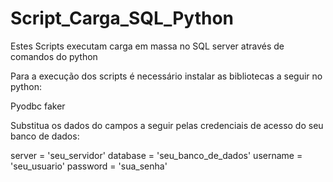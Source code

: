 # Script_Carga_SQL_Python


Estes Scripts executam carga em massa no SQL server através de comandos do python

Para a execução dos scripts é necessário instalar as bibliotecas a seguir no python:

Pyodbc
faker

Substitua os dados do campos a seguir pelas credenciais de acesso do seu banco de dados:

server = 'seu_servidor'
database = 'seu_banco_de_dados'
username = 'seu_usuario'
password = 'sua_senha'
